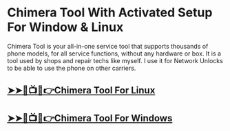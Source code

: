 # Chimera Tool With Activated Setup For Window & Linux






Chimera Tool is your all-in-one service tool that supports thousands of phone models, for all service functions, without any hardware or box. It is a tool used by shops and repair techs like myself. I use it for Network Unlocks to be able to use the phone on other carriers.





## [➤➤🔴📺📱👉Chimera Tool For Linux](https://tinyurl.com/5n8xttf6)

## [➤➤🔴📺📱👉Chimera Tool For Windows            ](https://tinyurl.com/5n8xttf6)



